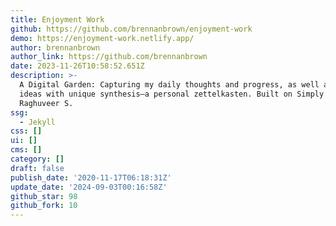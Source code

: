 ```yaml
---
title: Enjoyment Work
github: https://github.com/brennanbrown/enjoyment-work
demo: https://enjoyment-work.netlify.app/
author: brennanbrown
author_link: https://github.com/brennanbrown
date: 2023-11-26T10:58:52.651Z
description: >-
  A Digital Garden: Capturing my daily thoughts and progress, as well as curated
  ideas with unique synthesis—a personal zettelkasten. Built on Simply Jekyll by
  Raghuveer S.
ssg:
  - Jekyll
css: []
ui: []
cms: []
category: []
draft: false
publish_date: '2020-11-17T06:18:31Z'
update_date: '2024-09-03T00:16:58Z'
github_star: 98
github_fork: 10
---
```


